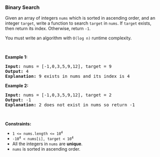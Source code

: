 
<h3>Binary Search</h3>
<div><p>Given an array of integers <code>nums</code> which is sorted in ascending order, and an integer <code>target</code>, write a function to search <code>target</code> in <code>nums</code>. If <code>target</code> exists, then return its index. Otherwise, return <code>-1</code>.</p>
<p>You must write an algorithm with <code>O(log n)</code> runtime complexity.</p>
<p> </p>
<p><strong>Example 1:</strong></p>
<pre><strong>Input:</strong> nums = [-1,0,3,5,9,12], target = 9
<strong>Output:</strong> 4
<strong>Explanation:</strong> 9 exists in nums and its index is 4
</pre>
<p><strong>Example 2:</strong></p>
<pre><strong>Input:</strong> nums = [-1,0,3,5,9,12], target = 2
<strong>Output:</strong> -1
<strong>Explanation:</strong> 2 does not exist in nums so return -1
</pre>
<p> </p>
<p><strong>Constraints:</strong></p>
<ul>
<li><code>1 &lt;= nums.length &lt;= 10<sup>4</sup></code></li>
<li><code>-10<sup>4</sup> &lt; nums[i], target &lt; 10<sup>4</sup></code></li>
<li>All the integers in <code>nums</code> are <strong>unique</strong>.</li>
<li><code>nums</code> is sorted in ascending order.</li>
</ul>
</div>
